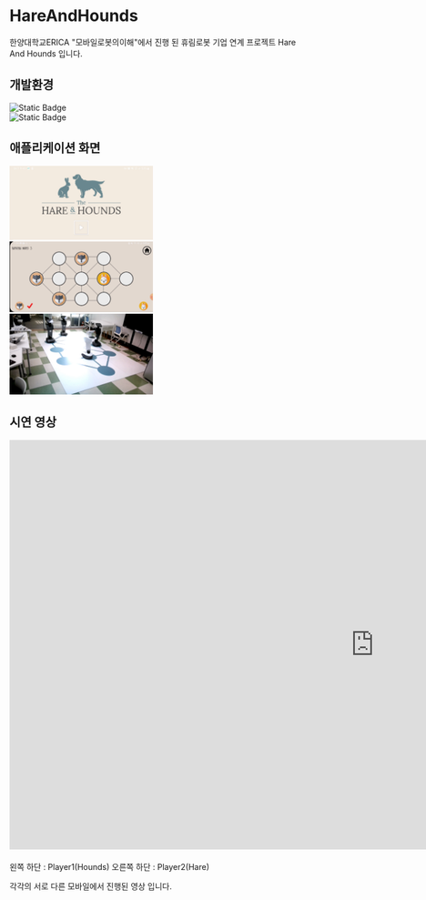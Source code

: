 # HareAndHounds
한양대학교ERICA "모바일로봇의이해"에서 진행 된 휴림로봇 기업 연계 프로젝트 Hare And Hounds 입니다.

## 개발환경
![Static Badge](https://img.shields.io/badge/Android%20Studio-green?style=for-the-badge&logo=Android&logoColor=34A853)
<br>
![Static Badge](https://img.shields.io/badge/Build-Android%208.0%20(OREO)-3DDC84)

## 애플리케이션 화면
<p align="left">
  <img width="50%" src="./images/main1.jpg">
  <img width="50%" src="./images/main2.jpg">
  <img width="50%" src="./images/main3.jpg">
</p>

## 시연 영상
<iframe width="1280" height="720" src="https://www.youtube.com/embed/T-ztd9wEI9E" title="Temi Project - Hare And Hounds" frameborder="0" allow="accelerometer; autoplay; clipboard-write; encrypted-media; gyroscope; picture-in-picture; web-share" referrerpolicy="strict-origin-when-cross-origin" allowfullscreen></iframe>
<br><br>
왼쪽 하단 : Player1(Hounds)
오른쪽 하단 : Player2(Hare)

각각의 서로 다른 모바일에서 진행된 영상 입니다.